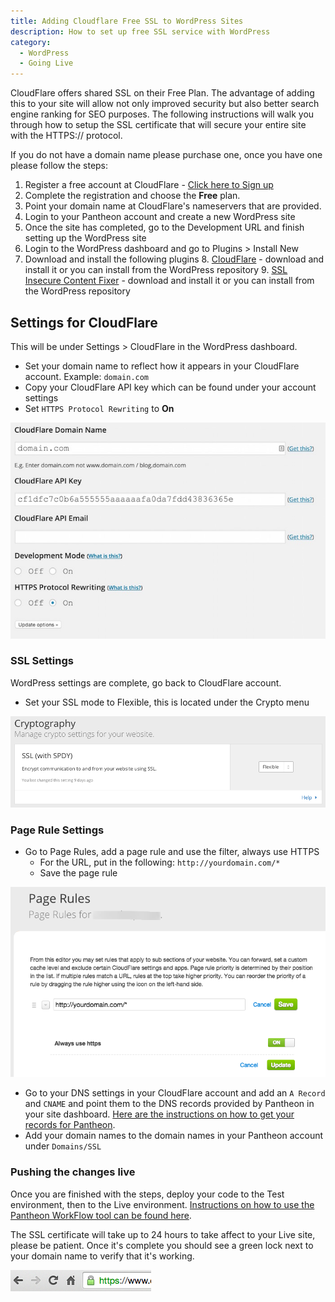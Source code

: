 ```yaml
---
title: Adding Cloudflare Free SSL to WordPress Sites
description: How to set up free SSL service with WordPress
category:
  - WordPress
  - Going Live
---
```


CloudFlare offers shared SSL on their Free Plan. The advantage of adding this to your site will allow not only improved security but also better search engine ranking for SEO purposes. The following instructions will walk you through how to setup the SSL certificate that will secure your entire site with the HTTPS:// protocol.

If you do not have a domain name please purchase one, once you have one please follow the steps:

 1. Register a free account at CloudFlare - [Click here to Sign up](https://www.cloudflare.com/sign-up/)
 2. Complete the registration and choose the **Free** plan.
 3. Point your domain name at CloudFlare's nameservers that are provided.
 4. Login to your Pantheon account and create a new WordPress site
 5. Once the site has completed, go to the Development URL and finish setting up the WordPress site
 6. Login to the WordPress dashboard and go to Plugins > Install New
 7. Download and install the following plugins
	 8. [CloudFlare](https://wordpress.org/plugins/cloudflare/) - download and install it or you can install from the WordPress repository
	 9. [SSL Insecure Content Fixer](https://wordpress.org/plugins/ssl-insecure-content-fixer/) - download and install it or you can install from the WordPress repository

## **Settings for CloudFlare**

This will be under Settings > CloudFlare in the WordPress dashboard.

 - Set your domain name to reflect how it appears in your CloudFlare account. Example: `domain.com`
 - Copy your CloudFlare API key which can be found under your account settings
 - Set `HTTPS Protocol Rewriting` to **On**

![CloudFlare Settings](/source/docs/assets/images/cloudflare-settings.jpg)

### **SSL Settings**

WordPress settings are complete, go back to CloudFlare account.

- Set your SSL mode to Flexible, this is located under the Crypto menu

![enter image description here](/source/docs/assets/images/cloudflare-flexible-ssl.png)

### **Page Rule Settings**

- Go to Page Rules, add a page rule and use the filter, always use HTTPS
	- For the URL, put in the following: `http://yourdomain.com/*`
	- Save the page rule

![enter image description here](/source/docs/assets/images/cloudflare-page-rules.png)

- Go to your DNS settings in your CloudFlare account and add an `A Record` and `CNAME` and point them to the DNS records provided by Pantheon in your site dashboard. [Here are the instructions on how to get your records for Pantheon](/docs/articles/sites/domains/dns-records-for-directing-your-domain-to-your-pantheon-site/#pantheon-dns-records-for-http-sites).
- Add your domain names to the domain names in your Pantheon account under `Domains/SSL`

### Pushing the changes live

Once you are finished with the steps, deploy your code to the Test environment, then to the Live environment. [Instructions on how to use the Pantheon WorkFlow tool can be found here](/docs/articles/sites/code/using-the-pantheon-workflow/).

The SSL certificate will take up to 24 hours to take affect to your Live site, please be patient. Once it's complete you should see a green lock next to your domain name to verify that it's working.

![enter image description here](/source/docs/assets/images/cloudflare-green-bar.png)
